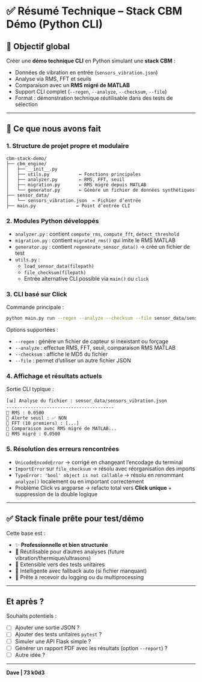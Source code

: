 # ✅ Résumé Technique – Stack CBM Démo (Python CLI)

## 🧩 Objectif global

Créer une **démo technique CLI** en Python simulant une **stack CBM** :
- Données de vibration en entrée (`sensors_vibration.json`)
- Analyse via RMS, FFT et seuils
- Comparaison avec un **RMS migré de MATLAB**
- Support CLI complet (`--regen`, `--analyze`, `--checksum`, `--file`)
- Format : démonstration technique réutilisable dans des tests de sélection

---

## 🔨 Ce que nous avons fait

### 1. Structure de projet propre et modulaire

```
cbm-stack-demo/
├── cbm_engine/
│   ├── __init__.py
│   ├── utils.py           ← Fonctions principales
│   ├── analyzer.py        ← RMS, FFT, seuil
│   ├── migration.py       ← RMS migré depuis MATLAB
│   └── generator.py       ← Génère un fichier de données synthétiques
├── sensor_data/
│   └── sensors_vibration.json  ← Fichier d’entrée
├── main.py               ← Point d’entrée CLI
```

### 2. Modules Python développés

- `analyzer.py` : contient `compute_rms`, `compute_fft`, `detect_threshold`
- `migration.py` : contient `migrated_rms()` qui imite le RMS MATLAB
- `generator.py` : contient `regenerate_sensor_data()` → crée un fichier de test
- `utils.py` :
  - `load_sensor_data(filepath)`
  - `file_checksum(filepath)`
  - Entrée alternative CLI possible via `main()` ou `click`

### 3. CLI basé sur Click

Commande principale :

```bash
python main.py run --regen --analyze --checksum --file sensor_data/sensors_vibration.json
```

Options supportées :
- `--regen` : génère un fichier de capteur si inexistant ou forçage
- `--analyze` : effectue RMS, FFT, seuil, comparaison RMS MATLAB
- `--checksum` : affiche le MD5 du fichier
- `--file` : permet d’utiliser un autre fichier JSON

### 4. Affichage et résultats actuels

Sortie CLI typique :

```
[📊] Analyse du fichier : sensor_data/sensors_vibration.json
----------------------------------------
🔹 RMS : 0.0500
🔹 Alerte seuil : ✅ NON
🔹 FFT (10 premiers) : [...]
🧪 Comparaison avec RMS migré de MATLAB...
🔹 RMS migré : 0.0500
```

### 5. Résolution des erreurs rencontrées

- `UnicodeEncodeError` → corrigé en changeant l’encodage du terminal
- `ImportError` sur `file_checksum` → résolu avec réorganisation des imports
- `TypeError: 'bool' object is not callable` → résolu en renommant `analyze()` localement ou en important correctement
- Problème Click vs argparse → refacto total vers **Click unique** + suppression de la double logique

---

## ✅ Stack finale prête pour test/démo

Cette base est :
- ✨ **Professionnelle et bien structurée**
- 🔁 Réutilisable pour d’autres analyses (future vibration/thermique/ultrasons)
- 🧪 Extensible vers des tests unitaires
- 🧠 Intelligente avec fallback auto (si fichier manquant)
- 🧰 Prête à recevoir du logging ou du multiprocessing

---

## Et après ?

Souhaits potentiels :
- [ ] Ajouter une sortie JSON ?
- [ ] Ajouter des tests unitaires `pytest` ?
- [ ] Simuler une API Flask simple ?
- [ ] Générer un rapport PDF avec les résultats (option `--report`) ?
- [ ] Autre idée ?

---

**Dave | 73 k0d3**
